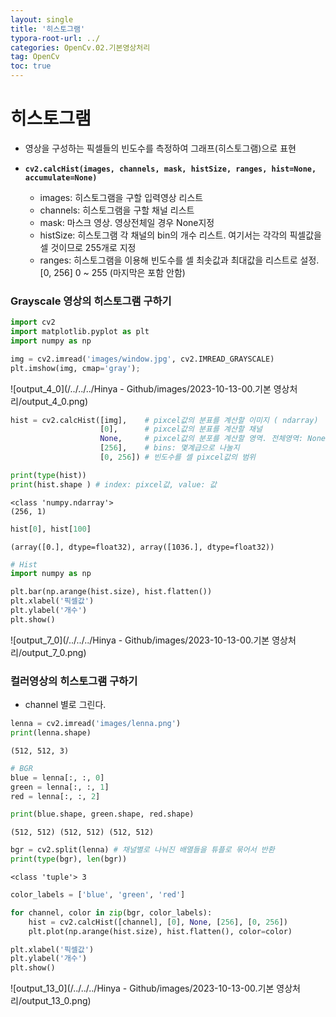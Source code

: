 ```yaml
---
layout: single
title: '히스토그램'
typora-root-url: ../
categories: OpenCv.02.기본영상처리
tag: OpenCv
toc: true
---
```


# 히스토그램
- 영상을 구성하는 픽셀들의 빈도수를 측정하여 그래프(히스토그램)으로 표현

- **`cv2.calcHist(images, channels, mask, histSize, ranges, hist=None, accumulate=None)`**
    - images: 히스토그램을 구할 입력영상 리스트
    - channels: 히스토그램을 구할 채널 리스트
    - mask: 마스크 영상. 영상전체일 경우 None지정
    - histSize: 히스토그램 각 채널의 bin의 개수 리스트. 여기서는 각각의 픽셀값을 셀 것이므로 255개로 지정
    - ranges: 히스토그램을 이용해 빈도수를 셀 최솟값과 최대값을 리스트로 설정. [0, 256] 0 ~ 255 (마지막은 포함 안함)

### Grayscale 영상의 히스토그램 구하기


```python
import cv2
import matplotlib.pyplot as plt
import numpy as np
```


```python
img = cv2.imread('images/window.jpg', cv2.IMREAD_GRAYSCALE)
plt.imshow(img, cmap='gray');
```


![output_4_0](/../../../Hinya - Github/images/2023-10-13-00.기본 영상처리/output_4_0.png)
    



```python
hist = cv2.calcHist([img],    # pixcel값의 분표를 계산할 이미지 ( ndarray)
                    [0],      # pixcel값의 분표를 계산할 채널
                    None,     # pixcel값의 분포를 계산할 영역. 전체영역: None
                    [256],    # bins: 몇계급으로 나눌지
                    [0, 256]) # 빈도수를 셀 pixcel값의 범위


```


```python
print(type(hist))
print(hist.shape ) # index: pixcel값, value: 값
```

    <class 'numpy.ndarray'>
    (256, 1)



```python
hist[0], hist[100]
```




    (array([0.], dtype=float32), array([1036.], dtype=float32))




```python
# Hist
import numpy as np

plt.bar(np.arange(hist.size), hist.flatten())
plt.xlabel('픽셀값')
plt.ylabel('개수')
plt.show()
```


![output_7_0](/../../../Hinya - Github/images/2023-10-13-00.기본 영상처리/output_7_0.png)
    



### 컬러영상의  히스토그램 구하기
- channel 별로 그린다.


```python
lenna = cv2.imread('images/lenna.png')
print(lenna.shape)
```

    (512, 512, 3)



```python
# BGR
blue = lenna[:, :, 0]
green = lenna[:, :, 1]
red = lenna[:, :, 2]

print(blue.shape, green.shape, red.shape)
```

    (512, 512) (512, 512) (512, 512)



```python
bgr = cv2.split(lenna) # 채널별로 나눠진 배열들을 튜플로 묶어서 반환
print(type(bgr), len(bgr))
```

    <class 'tuple'> 3



```python
color_labels = ['blue', 'green', 'red']

for channel, color in zip(bgr, color_labels):
    hist = cv2.calcHist([channel], [0], None, [256], [0, 256])
    plt.plot(np.arange(hist.size), hist.flatten(), color=color)

plt.xlabel('픽셀값')
plt.ylabel('개수')
plt.show()

```


![output_13_0](/../../../Hinya - Github/images/2023-10-13-00.기본 영상처리/output_13_0.png)

